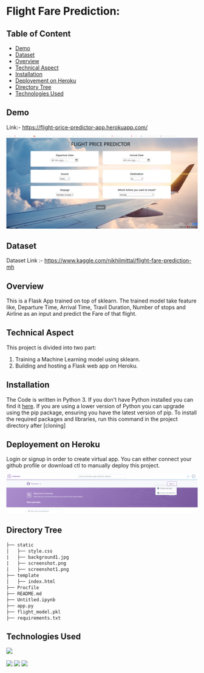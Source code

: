 # Flight Fare Prediction:


## Table of Content
  * [Demo](#demo)
  * [Dataset](#dataset)
  * [Overview](#overview)
  * [Technical Aspect](#technical-aspect)
  * [Installation](#installation)
  * [Deployement on Heroku](#deployement-on-heroku)
  * [Directory Tree](#directory-tree)
  * [Technologies Used](#technologies-used)
  
  ## Demo
  
  Link:- https://flight-price-predictor-app.herokuapp.com/
  
  <img src="static/screenshot1.png" width ="550" hight="320" >
  
  
  ## Dataset
  
  Dataset Link :-  https://www.kaggle.com/nikhilmittal/flight-fare-prediction-mh
  
  
  ## Overview
  
  This is a Flask App trained on top of sklearn. The trained model take feature like, Departure Time,   Arrival Time, Travil Duration, Number of stops and Airline as an input and predict the Fare of      that flight.
  

## Technical Aspect

This project is divided into two part:

 1. Training a Machine Learning model using sklearn.
 2. Building and hosting a Flask web app on Heroku.
 
 
## Installation

The Code is written in Python 3. If you don't have Python installed you can find it [here](https://www.python.org/downloads/). If you are using a lower version of Python you can upgrade using the pip package, ensuring you have the latest version of pip. To install the required packages and libraries, run this command in the project directory after [cloning]


## Deployement on Heroku

Login or signup in order to create virtual app. You can either connect your github profile or download ctl to manually deploy this project.

<img src="static/screenshot.png" width ="550" hight="320" >


## Directory Tree 

```
├── static 
│   ├── style.css
|   ├── background1.jpg
|   ├── screenshot.png
|   ├── screenshot1.png
├── template
│   ├── index.html
├── Procfile
├── README.md
├── Untitled.ipynb
├── app.py
├── flight_model.pkl
├── requirements.txt
```

## Technologies Used

![](https://forthebadge.com/images/badges/made-with-python.svg)

[<img target="_blank" src="https://flask.palletsprojects.com/en/1.1.x/_images/flask-logo.png" width=170>](https://flask.palletsprojects.com/en/1.1.x/) [<img target="_blank" src="https://number1.co.za/wp-content/uploads/2017/10/gunicorn_logo-300x85.png" width=280>](https://gunicorn.org) [<img target="_blank" src="https://scikit-learn.org/stable/_static/scikit-learn-logo-small.png" width=200>](https://scikit-learn.org/stable/) 
